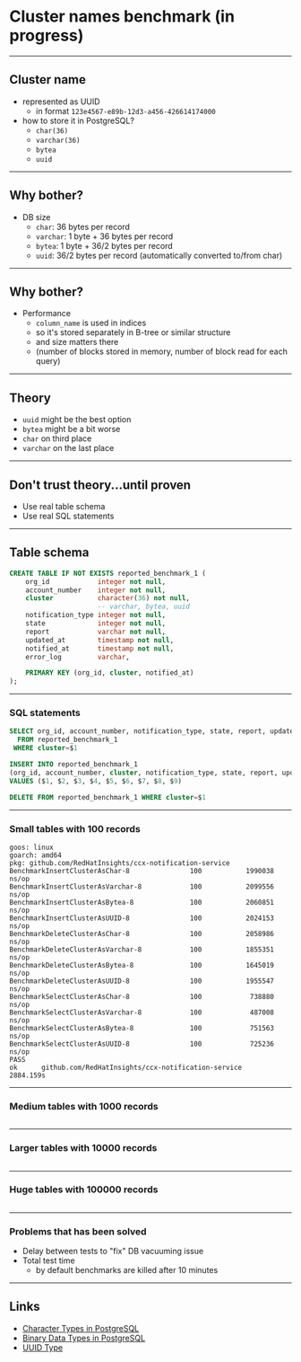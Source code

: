 # Cluster names benchmark (in progress)

---

## Cluster name

* represented as UUID
    - in format `123e4567-e89b-12d3-a456-426614174000`
* how to store it in PostgreSQL?
    - `char(36)`
    - `varchar(36)`
    - `bytea`
    - `uuid`

---

## Why bother?

* DB size
    - `char`: 36 bytes per record
    - `varchar`: 1 byte + 36 bytes per record
    - `bytea`: 1 byte + 36/2 bytes per record
    - `uuid`: 36/2 bytes per record (automatically converted to/from char)

---

## Why bother?

* Performance
    - `column_name` is used in indices
    - so it's stored separately in B-tree or similar structure
    - and size matters there
    - (number of blocks stored in memory, number of block read for each query)

---

## Theory

* `uuid` might be the best option 
* `bytea` might be a bit worse
* `char` on third place
* `varchar` on the last place

---

## Don't trust theory...until proven

* Use real table schema
* Use real SQL statements

---

## Table schema

```sql
CREATE TABLE IF NOT EXISTS reported_benchmark_1 (
    org_id            integer not null,
    account_number    integer not null,
    cluster           character(36) not null,
                      -- varchar, bytea, uuid
    notification_type integer not null,
    state             integer not null,
    report            varchar not null,
    updated_at        timestamp not null,
    notified_at       timestamp not null,
    error_log         varchar,

    PRIMARY KEY (org_id, cluster, notified_at)
);
```

---

### SQL statements

```sql
SELECT org_id, account_number, notification_type, state, report, updated_at, notified_at, error_log
  FROM reported_benchmark_1
 WHERE cluster=$1
```

```sql
INSERT INTO reported_benchmark_1
(org_id, account_number, cluster, notification_type, state, report, updated_at, notified_at, error_log)
VALUES ($1, $2, $3, $4, $5, $6, $7, $8, $9)
```

```sql
DELETE FROM reported_benchmark_1 WHERE cluster=$1
```

---

### Small tables with 100 records

```
goos: linux
goarch: amd64
pkg: github.com/RedHatInsights/ccx-notification-service
BenchmarkInsertClusterAsChar-8               100           1990038 ns/op
BenchmarkInsertClusterAsVarchar-8            100           2099556 ns/op
BenchmarkInsertClusterAsBytea-8              100           2060851 ns/op
BenchmarkInsertClusterAsUUID-8               100           2024153 ns/op
BenchmarkDeleteClusterAsChar-8               100           2058986 ns/op
BenchmarkDeleteClusterAsVarchar-8            100           1855351 ns/op
BenchmarkDeleteClusterAsBytea-8              100           1645019 ns/op
BenchmarkDeleteClusterAsUUID-8               100           1955547 ns/op
BenchmarkSelectClusterAsChar-8               100            738880 ns/op
BenchmarkSelectClusterAsVarchar-8            100            487008 ns/op
BenchmarkSelectClusterAsBytea-8              100            751563 ns/op
BenchmarkSelectClusterAsUUID-8               100            725236 ns/op
PASS
ok      github.com/RedHatInsights/ccx-notification-service      2884.159s
```

---

### Medium tables with 1000 records

```
```

---

### Larger tables with 10000 records

```
```

---

### Huge tables with 100000 records

```
```

---

### Problems that has been solved

* Delay between tests to "fix" DB vacuuming issue
* Total test time
    - by default benchmarks are killed after 10 minutes

---

## Links

* [Character Types in PostgreSQL](https://www.postgresql.org/docs/current/datatype-character.html)
* [Binary Data Types in PostgreSQL](https://www.postgresql.org/docs/current/datatype-binary.html)
* [UUID Type](https://www.postgresql.org/docs/current/datatype-uuid.html)
